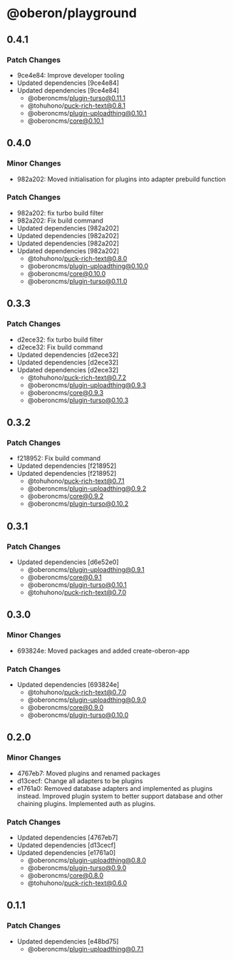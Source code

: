 # @oberon/playground

## 0.4.1

### Patch Changes

- 9ce4e84: Improve developer tooling
- Updated dependencies [9ce4e84]
- Updated dependencies [9ce4e84]
  - @oberoncms/plugin-turso@0.11.1
  - @tohuhono/puck-rich-text@0.8.1
  - @oberoncms/plugin-uploadthing@0.10.1
  - @oberoncms/core@0.10.1

## 0.4.0

### Minor Changes

- 982a202: Moved initialisation for plugins into adapter prebuild function

### Patch Changes

- 982a202: fix turbo build filter
- 982a202: Fix build command
- Updated dependencies [982a202]
- Updated dependencies [982a202]
- Updated dependencies [982a202]
- Updated dependencies [982a202]
  - @tohuhono/puck-rich-text@0.8.0
  - @oberoncms/plugin-uploadthing@0.10.0
  - @oberoncms/core@0.10.0
  - @oberoncms/plugin-turso@0.11.0

## 0.3.3

### Patch Changes

- d2ece32: fix turbo build filter
- d2ece32: Fix build command
- Updated dependencies [d2ece32]
- Updated dependencies [d2ece32]
- Updated dependencies [d2ece32]
  - @tohuhono/puck-rich-text@0.7.2
  - @oberoncms/plugin-uploadthing@0.9.3
  - @oberoncms/core@0.9.3
  - @oberoncms/plugin-turso@0.10.3

## 0.3.2

### Patch Changes

- f218952: Fix build command
- Updated dependencies [f218952]
- Updated dependencies [f218952]
  - @tohuhono/puck-rich-text@0.7.1
  - @oberoncms/plugin-uploadthing@0.9.2
  - @oberoncms/core@0.9.2
  - @oberoncms/plugin-turso@0.10.2

## 0.3.1

### Patch Changes

- Updated dependencies [d6e52e0]
  - @oberoncms/plugin-uploadthing@0.9.1
  - @oberoncms/core@0.9.1
  - @oberoncms/plugin-turso@0.10.1
  - @tohuhono/puck-rich-text@0.7.0

## 0.3.0

### Minor Changes

- 693824e: Moved packages and added create-oberon-app

### Patch Changes

- Updated dependencies [693824e]
  - @tohuhono/puck-rich-text@0.7.0
  - @oberoncms/plugin-uploadthing@0.9.0
  - @oberoncms/core@0.9.0
  - @oberoncms/plugin-turso@0.10.0

## 0.2.0

### Minor Changes

- 4767eb7: Moved plugins and renamed packages
- d13cecf: Change all adapters to be plugins
- e1761a0: Removed database adapters and implemented as plugins instead.
  Improved plugin system to better support database and other chaining plugins.
  Implemented auth as plugins.

### Patch Changes

- Updated dependencies [4767eb7]
- Updated dependencies [d13cecf]
- Updated dependencies [e1761a0]
  - @oberoncms/plugin-uploadthing@0.8.0
  - @oberoncms/plugin-turso@0.9.0
  - @oberoncms/core@0.8.0
  - @tohuhono/puck-rich-text@0.6.0

## 0.1.1

### Patch Changes

- Updated dependencies [e48bd75]
  - @oberoncms/plugin-uploadthing@0.7.1
